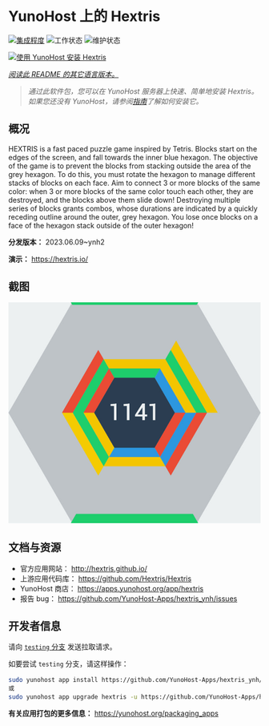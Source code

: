 <!--
注意：此 README 由 <https://github.com/YunoHost/apps/tree/master/tools/readme_generator> 自动生成
请勿手动编辑。
-->

# YunoHost 上的 Hextris

[![集成程度](https://apps.yunohost.org/badge/integration/hextris)](https://ci-apps.yunohost.org/ci/apps/hextris/)
![工作状态](https://apps.yunohost.org/badge/state/hextris)
![维护状态](https://apps.yunohost.org/badge/maintained/hextris)

[![使用 YunoHost 安装 Hextris](https://install-app.yunohost.org/install-with-yunohost.svg)](https://install-app.yunohost.org/?app=hextris)

*[阅读此 README 的其它语言版本。](./ALL_README.md)*

> *通过此软件包，您可以在 YunoHost 服务器上快速、简单地安装 Hextris。*  
> *如果您还没有 YunoHost，请参阅[指南](https://yunohost.org/install)了解如何安装它。*

## 概况

HEXTRIS is a fast paced puzzle game inspired by Tetris.
Blocks start on the edges of the screen, and fall towards the inner blue hexagon.
The objective of the game is to prevent the blocks from stacking outside the area of the grey hexagon.
To do this, you must rotate the hexagon to manage different stacks of blocks on each face.
Aim to connect 3 or more blocks of the same color: when 3 or more blocks of the same color touch each other, they are destroyed, and the blocks above them slide down!
Destroying multiple series of blocks grants combos, whose durations are indicated by a quickly receding outline around the outer, grey hexagon.
You lose once blocks on a face of the hexagon stack outside of the outer hexagon!


**分发版本：** 2023.06.09~ynh2

**演示：** <https://hextris.io/>

## 截图

![Hextris 的截图](./doc/screenshots/screenshot.jpg)

## 文档与资源

- 官方应用网站： <http://hextris.github.io/>
- 上游应用代码库： <https://github.com/Hextris/Hextris>
- YunoHost 商店： <https://apps.yunohost.org/app/hextris>
- 报告 bug： <https://github.com/YunoHost-Apps/hextris_ynh/issues>

## 开发者信息

请向 [`testing` 分支](https://github.com/YunoHost-Apps/hextris_ynh/tree/testing) 发送拉取请求。

如要尝试 `testing` 分支，请这样操作：

```bash
sudo yunohost app install https://github.com/YunoHost-Apps/hextris_ynh/tree/testing --debug
或
sudo yunohost app upgrade hextris -u https://github.com/YunoHost-Apps/hextris_ynh/tree/testing --debug
```

**有关应用打包的更多信息：** <https://yunohost.org/packaging_apps>
